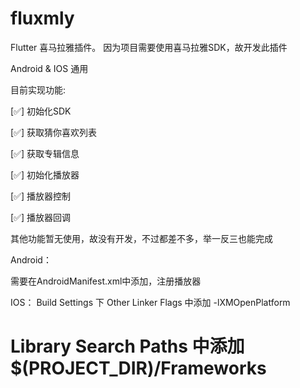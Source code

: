 # fluxmly

Flutter 喜马拉雅插件。
因为项目需要使用喜马拉雅SDK，故开发此插件

Android & IOS 通用

目前实现功能:

[✅] 初始化SDK

[✅] 获取猜你喜欢列表

[✅] 获取专辑信息

[✅] 初始化播放器

[✅] 播放器控制

[✅] 播放器回调


其他功能暂无使用，故没有开发，不过都差不多，举一反三也能完成

Android：

需要在AndroidManifest.xml中添加，注册播放器
<service android:name="com.ximalaya.ting.android.opensdk.player.service.XmPlayerService"
            android:process=":player" />


IOS：
Build Settings 下 Other Linker Flags 中添加 -lXMOpenPlatform
# Library Search Paths 中添加 $(PROJECT_DIR)/Frameworks
